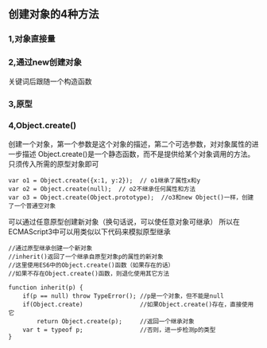 ## 创建对象的4种方法
### 1,对象直接量
### 2,通过new创建对象
关键词后跟随一个构造函数
### 3,原型
### 4,Object.create()
创建一个对象，第一个参数是这个对象的描述，第二个可选参数，对对象属性的进一步描述
Object.create()是一个静态函数，而不是提供给某个对象调用的方法。只须传入所需的原型对象即可
```
var o1 = Object.create({x:1, y:2});  // o1继承了属性x和y
var o2 = Object.create(null);  // o2不继承任何属性和方法
var o3 = Object.create(Object.prototype);  //o3和new Object()一样，创建了一个普通空对象
```
可以通过任意原型创建新对象（换句话说，可以使任意对象可继承）
所以在ECMAScript3中可以用类似以下代码来模拟原型继承
```
//通过原型继承创建一个新对象
//inherit()返回了一个继承自原型对象p的属性的新对象
//这里使用ES6中的Object.create()函数（如果存在的话）
//如果不存在Object.create()函数，则退化使用其它方法

function inherit(p) {
    if(p == null) throw TypeError(); //p是一个对象，但不能是null
    if(Object.create)                //如果Object.create()存在，直接使用它
        return Object.create(p);     //返回一个继承对象
    var t = typeof p;                //否则，进一步检测p的类型
}
```